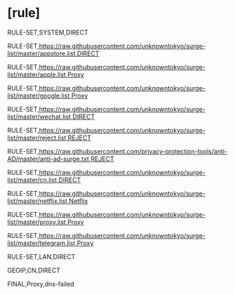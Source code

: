 # [rule]
RULE-SET,SYSTEM,DIRECT

RULE-SET,https://raw.githubusercontent.com/unknowntokyo/surge-list/master/appstore.list,DIRECT

RULE-SET,https://raw.githubusercontent.com/unknowntokyo/surge-list/master/apple.list,Proxy

RULE-SET,https://raw.githubusercontent.com/unknowntokyo/surge-list/master/google.list,Proxy

RULE-SET,https://raw.githubusercontent.com/unknowntokyo/surge-list/master/wechat.list,DIRECT

RULE-SET,https://raw.githubusercontent.com/unknowntokyo/surge-list/master/reject.list,REJECT

RULE-SET,https://raw.githubusercontent.com/privacy-protection-tools/anti-AD/master/anti-ad-surge.txt,REJECT

RULE-SET,https://raw.githubusercontent.com/unknowntokyo/surge-list/master/cn.list,DIRECT

RULE-SET,https://raw.githubusercontent.com/unknowntokyo/surge-list/master/netflix.list,Netflix

RULE-SET,https://raw.githubusercontent.com/unknowntokyo/surge-list/master/proxy.list,Proxy

RULE-SET,https://raw.githubusercontent.com/unknowntokyo/surge-list/master/telegram.list,Proxy

RULE-SET,LAN,DIRECT

GEOIP,CN,DIRECT

FINAL,Proxy,dns-failed

